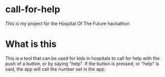 # call-for-help
This is my project for the Hospital Of The Future hackathon
# What is this
This is a tool that can be used for kids in hospitals to call for help with the push of a button, or by saying "help". If the button is pressed, or "help" is said, the app will call the number set in the app.

